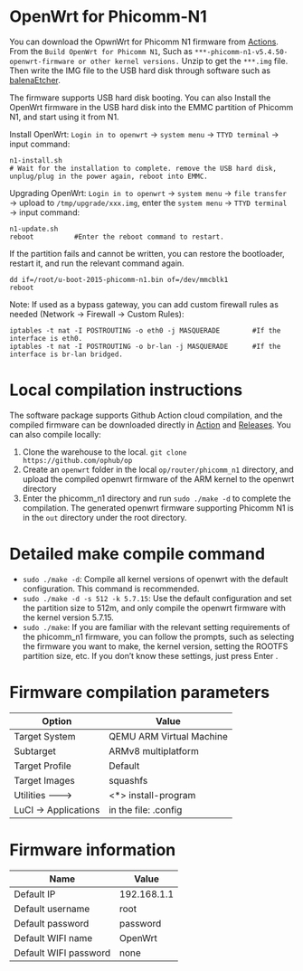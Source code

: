 # OpenWrt for Phicomm-N1


You can download the OpwnWrt for Phicomm N1 firmware from [Actions](https://github.com/ophub/op/actions). From the ` Build OpenWrt for Phicomm N1 `, Such as `***-phicomm-n1-v5.4.50-openwrt-firmware or other kernel versions.` Unzip to get the `***.img` file. Then write the IMG file to the USB hard disk through software such as [balenaEtcher](https://www.balena.io/etcher/).

The firmware supports USB hard disk booting. You can also Install the OpenWrt firmware in the USB hard disk into the EMMC partition of Phicomm N1, and start using it from N1.

Install OpenWrt: `Login in to openwrt` → `system menu` → `TTYD terminal` → input command: 
```shell script
n1-install.sh
# Wait for the installation to complete. remove the USB hard disk, unplug/plug in the power again, reboot into EMMC.
```

Upgrading OpenWrt: `Login in to openwrt` → `system menu` → `file transfer` → upload to `/tmp/upgrade/xxx.img`, enter the `system menu` → `TTYD terminal` → input command: 
```shell script
n1-update.sh
reboot          #Enter the reboot command to restart.
```
If the partition fails and cannot be written, you can restore the bootloader, restart it, and run the relevant command again.
```shell script
dd if=/root/u-boot-2015-phicomm-n1.bin of=/dev/mmcblk1
reboot
```

Note: If used as a bypass gateway, you can add custom firewall rules as needed (Network → Firewall → Custom Rules):
```shell script
iptables -t nat -I POSTROUTING -o eth0 -j MASQUERADE        #If the interface is eth0.
iptables -t nat -I POSTROUTING -o br-lan -j MASQUERADE      #If the interface is br-lan bridged.
```

# Local compilation instructions
The software package supports Github Action cloud compilation, and the compiled firmware can be downloaded directly in [Action](https://github.com/ophub/op/actions) and [Releases](https://github.com/ophub/op/releases). You can also compile locally:
1. Clone the warehouse to the local. `git clone https://github.com/ophub/op`
2. Create an `openwrt` folder in the local `op/router/phicomm_n1` directory, and upload the compiled openwrt firmware of the ARM kernel to the openwrt directory
3. Enter the phicomm_n1 directory and run `sudo ./make -d` to complete the compilation. The generated openwrt firmware supporting Phicomm N1 is in the `out` directory under the root directory.

# Detailed make compile command
- `sudo ./make -d`: Compile all kernel versions of openwrt with the default configuration. This command is recommended.
- `sudo ./make -d -s 512 -k 5.7.15`: Use the default configuration and set the partition size to 512m, and only compile the openwrt firmware with the kernel version 5.7.15.
- `sudo ./make`: If you are familiar with the relevant setting requirements of the phicomm_n1 firmware, you can follow the prompts, such as selecting the firmware you want to make, the kernel version, setting the ROOTFS partition size, etc. If you don’t know these settings, just press Enter .

# Firmware compilation parameters

| Option | Value |
| ---- | ---- |
| Target System | QEMU ARM Virtual Machine |
| Subtarget | ARMv8 multiplatform |
| Target Profile | Default |
| Target Images | squashfs |
| Utilities  ---> |  <*> install-program |
| LuCI -> Applications | in the file: .config |

# Firmware information

| Name | Value |
| ---- | ---- |
| Default IP | 192.168.1.1 |
| Default username | root |
| Default password | password |
| Default WIFI name | OpenWrt |
| Default WIFI password | none |

